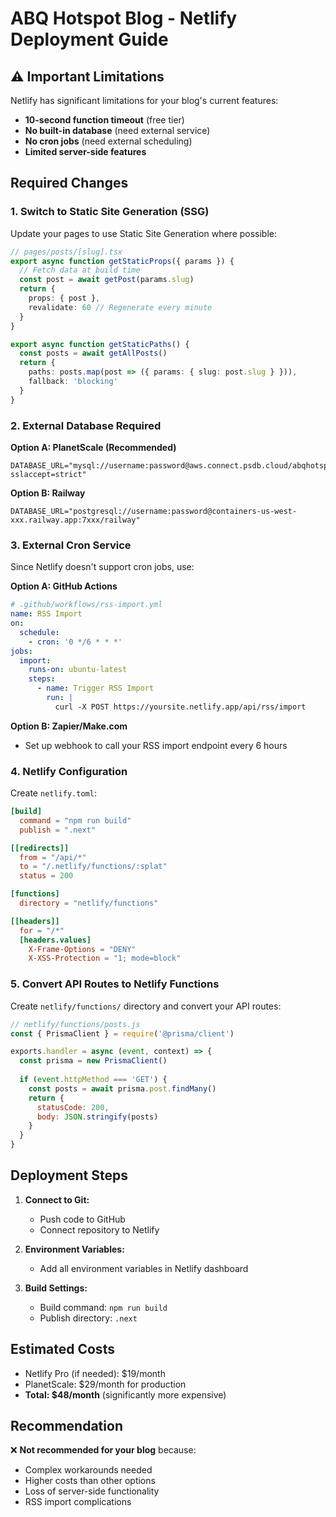 # ABQ Hotspot Blog - Netlify Deployment Guide

## ⚠️ Important Limitations

Netlify has significant limitations for your blog's current features:
- **10-second function timeout** (free tier)
- **No built-in database** (need external service)
- **No cron jobs** (need external scheduling)
- **Limited server-side features**

## Required Changes

### 1. Switch to Static Site Generation (SSG)

Update your pages to use Static Site Generation where possible:

```typescript
// pages/posts/[slug].tsx
export async function getStaticProps({ params }) {
  // Fetch data at build time
  const post = await getPost(params.slug)
  return {
    props: { post },
    revalidate: 60 // Regenerate every minute
  }
}

export async function getStaticPaths() {
  const posts = await getAllPosts()
  return {
    paths: posts.map(post => ({ params: { slug: post.slug } })),
    fallback: 'blocking'
  }
}
```

### 2. External Database Required

**Option A: PlanetScale (Recommended)**
```env
DATABASE_URL="mysql://username:password@aws.connect.psdb.cloud/abqhotspot?sslaccept=strict"
```

**Option B: Railway**
```env
DATABASE_URL="postgresql://username:password@containers-us-west-xxx.railway.app:7xxx/railway"
```

### 3. External Cron Service

Since Netlify doesn't support cron jobs, use:

**Option A: GitHub Actions**
```yaml
# .github/workflows/rss-import.yml
name: RSS Import
on:
  schedule:
    - cron: '0 */6 * * *'
jobs:
  import:
    runs-on: ubuntu-latest
    steps:
      - name: Trigger RSS Import
        run: |
          curl -X POST https://yoursite.netlify.app/api/rss/import
```

**Option B: Zapier/Make.com**
- Set up webhook to call your RSS import endpoint every 6 hours

### 4. Netlify Configuration

Create `netlify.toml`:
```toml
[build]
  command = "npm run build"
  publish = ".next"

[[redirects]]
  from = "/api/*"
  to = "/.netlify/functions/:splat"
  status = 200

[functions]
  directory = "netlify/functions"

[[headers]]
  for = "/*"
  [headers.values]
    X-Frame-Options = "DENY"
    X-XSS-Protection = "1; mode=block"
```

### 5. Convert API Routes to Netlify Functions

Create `netlify/functions/` directory and convert your API routes:

```javascript
// netlify/functions/posts.js
const { PrismaClient } = require('@prisma/client')

exports.handler = async (event, context) => {
  const prisma = new PrismaClient()
  
  if (event.httpMethod === 'GET') {
    const posts = await prisma.post.findMany()
    return {
      statusCode: 200,
      body: JSON.stringify(posts)
    }
  }
}
```

## Deployment Steps

1. **Connect to Git:**
   - Push code to GitHub
   - Connect repository to Netlify

2. **Environment Variables:**
   - Add all environment variables in Netlify dashboard

3. **Build Settings:**
   - Build command: `npm run build`
   - Publish directory: `.next`

## Estimated Costs
- Netlify Pro (if needed): $19/month
- PlanetScale: $29/month for production
- **Total: $48/month** (significantly more expensive)

## Recommendation

❌ **Not recommended for your blog** because:
- Complex workarounds needed
- Higher costs than other options
- Loss of server-side functionality
- RSS import complications 